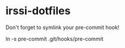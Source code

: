 # irssi-dotfiles

Don't forget to symlink your pre-commit hook!

ln -s pre-commit .git/hooks/pre-commit
